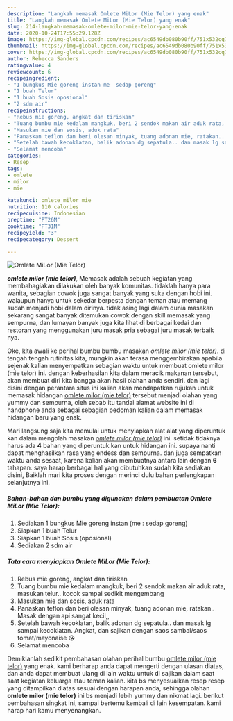 ```yaml
---
description: "Langkah memasak Omlete MiLor (Mie Telor) yang enak"
title: "Langkah memasak Omlete MiLor (Mie Telor) yang enak"
slug: 214-langkah-memasak-omlete-milor-mie-telor-yang-enak
date: 2020-10-24T17:55:29.128Z
image: https://img-global.cpcdn.com/recipes/ac6549db080b90ff/751x532cq70/omlete-milor-mie-telor-foto-resep-utama.jpg
thumbnail: https://img-global.cpcdn.com/recipes/ac6549db080b90ff/751x532cq70/omlete-milor-mie-telor-foto-resep-utama.jpg
cover: https://img-global.cpcdn.com/recipes/ac6549db080b90ff/751x532cq70/omlete-milor-mie-telor-foto-resep-utama.jpg
author: Rebecca Sanders
ratingvalue: 4
reviewcount: 6
recipeingredient:
- "1 bungkus Mie goreng instan me  sedap goreng"
- "1 buah Telur"
- "1 buah Sosis oposional"
- "2 sdm air"
recipeinstructions:
- "Rebus mie goreng, angkat dan tiriskan"
- "Tuang bumbu mie kedalam mangkuk, beri 2 sendok makan air aduk rata, masukan telur.. kocok sampai sedikit mengembang"
- "Masukan mie dan sosis, aduk rata"
- "Panaskan teflon dan beri olesan minyak, tuang adonan mie, ratakan.. Masak dengan api sangat kecil,,"
- "Setelah bawah kecoklatan, balik adonan dg sepatula.. dan masak lg sampai kecoklatan. Angkat, dan sajikan dengan saos sambal/saos tomat/mayonaise 😘"
- "Selamat mencoba"
categories:
- Resep
tags:
- omlete
- milor
- mie

katakunci: omlete milor mie 
nutrition: 110 calories
recipecuisine: Indonesian
preptime: "PT26M"
cooktime: "PT31M"
recipeyield: "3"
recipecategory: Dessert

---
```



![Omlete MiLor (Mie Telor)](https://img-global.cpcdn.com/recipes/ac6549db080b90ff/751x532cq70/omlete-milor-mie-telor-foto-resep-utama.jpg)

<b><i>omlete milor (mie telor)</i></b>, Memasak adalah sebuah kegiatan yang membahagiakan dilakukan oleh banyak komunitas. tidaklah hanya para wanita, sebagian cowok juga sangat banyak yang suka dengan hobi ini. walaupun hanya untuk sekedar berpesta dengan teman atau memang sudah menjadi hobi dalam dirinya. tidak asing lagi dalam dunia masakan sekarang sangat banyak ditemukan cowok dengan skill memasak yang sempurna, dan lumayan banyak juga kita lihat di berbagai kedai dan restoran yang menggunakan juru masak pria sebagai juru masak terbaik nya.



Oke, kita awali ke perihal bumbu bumbu masakan <i>omlete milor (mie telor)</i>. di tengah tengah rutinitas kita, mungkin akan terasa menggembirakan apabila sejenak kalian menyempatkan sebagian waktu untuk membuat omlete milor (mie telor) ini. dengan keberhasilan kita dalam meracik makanan tersebut, akan membuat diri kita bangga akan hasil olahan anda sendiri. dan lagi disini dengan perantara situs ini kalian akan mendapatkan rujukan untuk memasak hidangan <u>omlete milor (mie telor)</u> tersebut menjadi olahan yang yummy dan sempurna, oleh sebab itu tandai alamat website ini di handphone anda sebagai sebagian pedoman kalian dalam memasak hidangan baru yang enak.


Mari langsung saja kita memulai untuk menyiapkan alat alat yang diperuntuk kan dalam mengolah masakan <u><i>omlete milor (mie telor)</i></u> ini. setidak tidaknya harus ada <b>4</b> bahan yang diperuntuk kan untuk hidangan ini. supaya nanti dapat menghasilkan rasa yang endess dan sempurna. dan juga sempatkan waktu anda sesaat, karena kalian akan membuatnya antara lain dengan <b>6</b> tahapan. saya harap berbagai hal yang dibutuhkan sudah kita sediakan disini, Baiklah mari kita proses dengan merinci dulu bahan perlengkapan selanjutnya ini.

<!--inarticleads1-->

##### Bahan-bahan dan bumbu yang digunakan dalam pembuatan Omlete MiLor (Mie Telor):

1. Sediakan 1 bungkus Mie goreng instan (me : sedap goreng)
1. Siapkan 1 buah Telur
1. Siapkan 1 buah Sosis (oposional)
1. Sediakan 2 sdm air




<!--inarticleads2-->

##### Tata cara menyiapkan Omlete MiLor (Mie Telor):

1. Rebus mie goreng, angkat dan tiriskan
1. Tuang bumbu mie kedalam mangkuk, beri 2 sendok makan air aduk rata, masukan telur.. kocok sampai sedikit mengembang
1. Masukan mie dan sosis, aduk rata
1. Panaskan teflon dan beri olesan minyak, tuang adonan mie, ratakan.. Masak dengan api sangat kecil,,
1. Setelah bawah kecoklatan, balik adonan dg sepatula.. dan masak lg sampai kecoklatan. Angkat, dan sajikan dengan saos sambal/saos tomat/mayonaise 😘
1. Selamat mencoba




Demikianlah sedikit pembahasan olahan perihal bumbu <u>omlete milor (mie telor)</u> yang enak. kami berharap anda dapat mengerti dengan ulasan diatas, dan anda dapat membuat ulang di lain waktu untuk di sajikan dalam saat saat kegiatan keluarga atau teman kalian. kita bs menyesuaikan resep resep yang ditampilkan diatas sesuai dengan harapan anda, sehingga olahan <b>omlete milor (mie telor)</b> ini bs menjadi lebih yummy dan nikmat lagi. berikut pembahasan singkat ini, sampai bertemu kembali di lain kesempatan. kami harap hari kamu menyenangkan.
